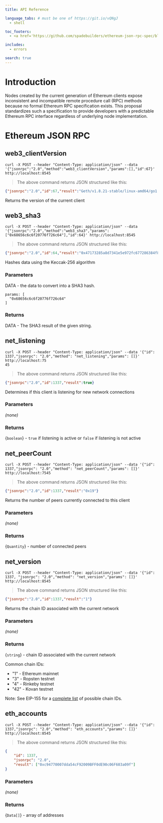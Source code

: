 ```yaml
---
title: API Reference

language_tabs: # must be one of https://git.io/vQNgJ
  - shell

toc_footers:
  - <a href='https://github.com/spadebuilders/ethereum-json-rpc-spec/blob/master/ethereum-json-rpc-1474.md'>ethereum-json-rpc-1474</a>

includes:
  - errors

search: true
---
```


# Introduction

Nodes created by the current generation of Ethereum clients expose inconsistent and incompatible remote procedure call (RPC) methods because no formal Ethereum RPC specification exists. This proposal standardizes such a specification to provide developers with a predictable Ethereum RPC interface regardless of underlying node implementation.

# Ethereum JSON RPC

## web3_clientVersion

```shell
curl -X POST --header "Content-Type: application/json" --data '{"jsonrpc":"2.0","method":"web3_clientVersion","params":[],"id":67}' http://localhost:8545
```

> The above command returns JSON structured like this:

```json
{"jsonrpc":"2.0","id":67,"result":"Geth/v1.8.21-stable/linux-amd64/go1.11.4"}
```

Returns the version of the current client

## web3_sha3

```shell
curl -X POST --header "Content-Type: application/json" --data '{"jsonrpc":"2.0","method":"web3_sha3","params":["0x68656c6c6f20776f726c64"],"id":64}' http://localhost:8545
```

> The above command returns JSON structured like this:

```json
{"jsonrpc":"2.0","id":64,"result":"0x47173285a8d7341e5e972fc677286384f802f8ef42a5ec5f03bbfa254cb01fad"} 
```

Hashes data using the Keccak-256 algorithm

### Parameters

DATA - the data to convert into a SHA3 hash.
```
params: [
  "0x68656c6c6f20776f726c64"
]
```

### Returns

DATA - The SHA3 result of the given string.

## net_listening

```shell
curl -X POST --header "Content-Type: application/json" --data '{"id": 1337,"jsonrpc": "2.0","method": "net_listening","params": []}' http://localhost:75
45
```

> The above command returns JSON structured like this:

```json
{"jsonrpc":"2.0","id":1337,"result":true}
```

Determines if this client is listening for new network connections

### Parameters

_(none)_

### Returns

{`boolean`} - `true` if listening is active or `false` if listening is not active

## net_peerCount

```shell
curl -X POST --header "Content-Type: application/json" --data '{"id": 1337,"jsonrpc": "2.0","method": "net_peerCount","params": []}' http://localhost:7545
```
> The above command returns JSON structured like this:

```json
{"jsonrpc":"2.0","id":1337,"result":"0x19"}
```
Returns the number of peers currently connected to this client


### Parameters
_(none)_

### Returns

{`Quantity`} - number of connected peers

## net_version

```shell
curl -X POST --header "Content-Type: application/json" --data '{"id": 1337, "jsonrpc": "2.0","method": "net_version","params": []}' http://localhost:8545
```
> The above command returns JSON structured like this:

```json
{"jsonrpc":"2.0","id":1337,"result":"1"}
```

Returns the chain ID associated with the current network

### Parameters
_(none)_

### Returns

{`string`} - chain ID associated with the current network

Common chain IDs:

* "1" - Ethereum mainnet
* "3" - Ropsten testnet
* "4" - Rinkeby testnet
* "42" - Kovan testnet

Note: See EIP-155 for a [complete list](https://github.com/ethereum/EIPs/blob/master/EIPS/eip-155.md#list-of-chain-ids) of possible chain IDs.

## eth_accounts

```shell
curl -X POST --header "Content-Type: application/json" --data '{"id": 1337,"jsonrpc": "2.0","method": "eth_accounts","params": []}' http://localhost:8545
```
> The above command returns JSON structured like this:

```json
{
    "id": 1337,
    "jsonrpc": "2.0",
    "result": ["0xc94770007dda54cF92009BFF0dE90c06F603a09f"]
}
```
### Parameters
_(none)_

### Returns
{`Data[]`} - array of addresses




